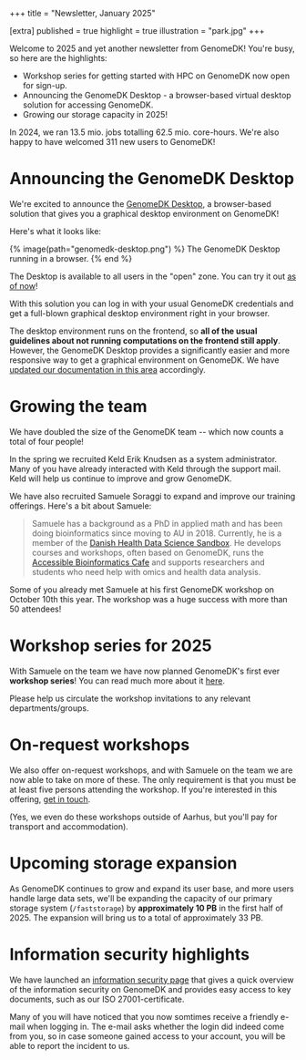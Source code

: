+++
title = "Newsletter, January 2025"

[extra]
published = true
highlight = true
illustration = "park.jpg"
+++

Welcome to 2025 and yet another newsletter from GenomeDK! You're busy, so here are the highlights:

* Workshop series for getting started with HPC on GenomeDK now open for sign-up.
* Announcing the GenomeDK Desktop - a browser-based virtual desktop solution for accessing GenomeDK.
* Growing our storage capacity in 2025!

In 2024, we ran 13.5 mio. jobs totalling 62.5 mio. core-hours. We're also happy to have welcomed 311 new users to GenomeDK!

<!-- more -->

# Announcing the GenomeDK Desktop

We're excited to announce the [GenomeDK Desktop](https://desktop.genome.au.dk), a browser-based solution that gives you a graphical desktop environment on GenomeDK!

Here's what it looks like:

{% image(path="genomedk-desktop.png") %}
The GenomeDK Desktop running in a browser.
{% end %}

The Desktop is available to all users in the "open" zone. You can try it out [as of now](https://desktop.genome.au.dk)!

With this solution you can log in with your usual GenomeDK credentials and get a full-blown graphical desktop environment right in your browser.

The desktop environment runs on the frontend, so **all of the usual guidelines about not running computations on the frontend still apply**. However, the GenomeDK Desktop provides a significantly easier and more responsive way to get a graphical environment on GenomeDK. We have [updated our documentation in this area](@/docs/using-graphical-interfaces.md) accordingly.

# Growing the team

We have doubled the size of the GenomeDK team -- which now counts a total of four people!

In the spring we recruited Keld Erik Knudsen as a system administrator. Many of you have already interacted with Keld through the support mail. Keld will help us continue to improve and grow GenomeDK.

We have also recruited Samuele Soraggi to expand and improve our training offerings. Here's a bit about Samuele:

> Samuele has a background as a PhD in applied math and has been doing bioinformatics since moving to AU in 2018. Currently, he is a member of the [Danish Health Data Science Sandbox](https://hds-sandbox.github.io/). He develops courses and workshops, often based on GenomeDK, runs the [Accessible Bioinformatics Cafe](https://abc.au.dk) and supports researchers and students who need help with omics and health data analysis.

Some of you already met Samuele at his first GenomeDK workshop on October 10th this year. The workshop was a huge success with more than 50 attendees!

# Workshop series for 2025

With Samuele on the team we have now planned GenomeDK's first ever **workshop series**! You can read much more about it [here](@/news/2025-01-17-workshop-series-in-2025.md).

Please help us circulate the workshop invitations to any relevant departments/groups.

# On-request workshops

We also offer on-request workshops, and with Samuele on the team we are now able to take on more of these. The only requirement is that you must be at least five persons attending the workshop. If you're interested in this offering, [get in touch](mailto:support@genome.au.dk).

(Yes, we even do these workshops outside of Aarhus, but you'll pay for transport and accommodation).

# Upcoming storage expansion

As GenomeDK continues to grow and expand its user base, and more users handle large data sets, we'll be expanding the capacity of our primary storage system (`/faststorage`) by **approximately 10 PB** in the first half of 2025. The expansion will bring us to a total of approximately 33 PB.

# Information security highlights

We have launched an [information security page](@/security/_index.md) that gives a quick overview of the information security on GenomeDK and provides easy access to key documents, such as our ISO 27001-certificate.

Many of you will have noticed that you now somtimes receive a friendly e-mail when logging in. The e-mail asks whether the login did indeed come from you, so in case someone gained access to  your account, you will be able to report the incident to us.
